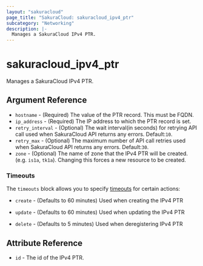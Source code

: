 ```yaml
---
layout: "sakuracloud"
page_title: "SakuraCloud: sakuracloud_ipv4_ptr"
subcategory: "Networking"
description: |-
  Manages a SakuraCloud IPv4 PTR.
---
```


# sakuracloud_ipv4_ptr

Manages a SakuraCloud IPv4 PTR.

## Argument Reference

* `hostname` - (Required) The value of the PTR record. This must be FQDN.
* `ip_address` - (Required) The IP address to which the PTR record is set.
* `retry_interval` - (Optional) The wait interval(in seconds) for retrying API call used when SakuraCloud API returns any errors. Default:`10`.
* `retry_max` - (Optional) The maximum number of API call retries used when SakuraCloud API returns any errors. Default:`30`.
* `zone` - (Optional) The name of zone that the IPv4 PTR will be created. (e.g. `is1a`, `tk1a`). Changing this forces a new resource to be created.



### Timeouts

The `timeouts` block allows you to specify [timeouts](https://www.terraform.io/docs/configuration/resources.html#operation-timeouts) for certain actions:

* `create` - (Defaults to 60 minutes) Used when creating the IPv4 PTR


* `update` - (Defaults to 60 minutes) Used when updating the IPv4 PTR

* `delete` - (Defaults to 5 minutes) Used when deregistering IPv4 PTR



## Attribute Reference

* `id` - The id of the IPv4 PTR.




